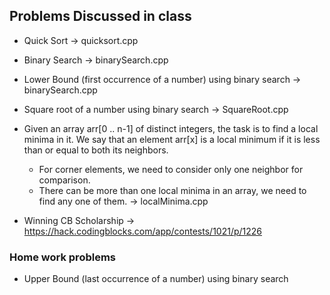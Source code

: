 ## Problems Discussed in class
  
  - Quick Sort  -> quicksort.cpp
  
  - Binary Search  -> binarySearch.cpp
  
  - Lower Bound (first occurrence of a number) using binary search -> binarySearch.cpp
  
  - Square root of a number using binary search -> SquareRoot.cpp

  - Given an array arr[0 .. n-1] of distinct integers, the task is to find a local minima in it. We say that an element arr[x] is a local minimum if it is less than or equal to both its neighbors.

	*	For corner elements, we need to consider only one neighbor for comparison.
	* 	There can be more than one local minima in an array, we need to find any one of them. 
	-> localMinima.cpp

  - Winning CB Scholarship -> https://hack.codingblocks.com/app/contests/1021/p/1226


### Home work problems

 -  Upper Bound (last occurrence of a number) using binary search
